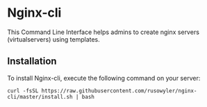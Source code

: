 # Nginx-cli

This Command Line Interface helps admins to create nginx servers (virtualservers) using templates.

## Installation

To install Nginx-cli, execute the following command on your server:

    curl -fsSL https://raw.githubusercontent.com/rusowyler/nginx-cli/master/install.sh | bash
